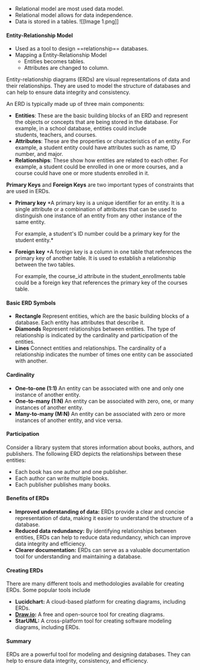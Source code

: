 - Relational model are most used data model.
- Relational model allows for data independence.
- Data is stored in a tables.
![[Image 1.png]]
#### Entity-Relationship Model
- Used as a tool to design ==relationship== databases.
- Mapping a Entity-Relationship Model
	- Entities becomes tables.
	- Attributes are changed to column.
	
 Entity-relationship diagrams (ERDs) are visual representations of data and their relationships. They are used to model the structure of databases and can help to ensure data integrity and consistency.

An ERD is typically made up of three main components:

-  **Entities**: These are the basic building blocks of an ERD and represent the objects or concepts that are being stored in the database. For example, in a school database, entities could include students, teachers, and courses.
-  **Attributes**: These are the properties or characteristics of an entity. For example, a student entity could have attributes such as name, ID number, and major.
- **Relationships**: These show how entities are related to each other. For example, a student could be enrolled in one or more courses, and a course could have one or more students enrolled in it. 

 **Primary Keys** and **Foreign Keys** are two important types of constraints that are used in ERDs.
- **Primary key**
	 *A primary key is a unique identifier for an entity. It is a single attribute or a combination of attributes that can be used to distinguish one instance of an entity from any other instance of the same entity. 
	 
	 For example, a student's ID number could be a primary key for the student entity.*
	 
- **Foreign key**
	 *A foreign key is a column in one table that references the primary key of another table. It is used to establish a relationship between the two tables. 
	 
	 For example, the course_id attribute in the student_enrollments table could be a foreign key that references the primary key of the courses table.

#### Basic ERD Symbols

- **Rectangle**
	 Represent entities, which are the basic building blocks of a database. Each entity has attributes that describe it.
- **Diamonds**
	 Represent relationships between entities. The type of relationship is indicated by the cardinality and participation of the entities.
- **Lines**
     Connect entities and relationships. The cardinality of a relationship indicates the number of times one entity can be associated with another.

#### Cardinality
-  **One-to-one (1:1)**
	 An entity can be associated with one and only one instance of another entity.
-  **One-to-many (1:N)**
	 An entity can be associated with zero, one, or many instances of another entity.
-  **Many-to-many (M:N)**
	 An entity can be associated with zero or more instances of another entity, and vice versa.

#### Participation
Consider a library system that stores information about books, authors, and publishers. The following ERD depicts the relationships between these entities:
-  Each book has one author and one publisher.
-  Each author can write multiple books.
-  Each publisher publishes many books.

#### Benefits of ERDs
- **Improved understanding of data:** ERDs provide a clear and concise representation of data, making it easier to understand the structure of a database.
- **Reduced data redundancy:** By identifying relationships between entities, ERDs can help to reduce data redundancy, which can improve data integrity and efficiency.
- **Clearer documentation:** ERDs can serve as a valuable documentation tool for understanding and maintaining a database.

#### Creating ERDs
There are many different tools and methodologies available for creating ERDs. Some popular tools include
- **Lucidchart:** A cloud-based platform for creating diagrams, including ERDs.
- **[Draw.io](http://Draw.io):** A free and open-source tool for creating diagrams.
- **StarUML:** A cross-platform tool for creating software modeling diagrams, including ERDs.

#### Summary
ERDs are a powerful tool for modeling and designing databases. They can help to ensure data integrity, consistency, and efficiency.